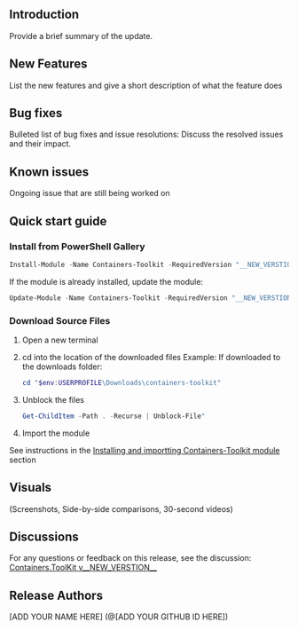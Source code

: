 ## Introduction

Provide a brief summary of the update.

## New Features

List the new features and give a short description of what the feature does

## Bug fixes

Bulleted list of bug fixes and issue resolutions: Discuss the resolved issues and their impact.

## Known issues

Ongoing issue that are still being worked on

## Quick start guide

### Install from PowerShell Gallery

```PowerShell
Install-Module -Name Containers-Toolkit -RequiredVersion "__NEW_VERSTION__"
```

If the module is already installed, update the module:

```PowerShell
Update-Module -Name Containers-Toolkit -RequiredVersion "__NEW_VERSTION__"
```

### Download Source Files

1. Open a new terminal
2. cd into the location of the downloaded files
    Example: If downloaded to the downloads folder:

    ```PowerShell
    cd "$env:USERPROFILE\Downloads\containers-toolkit"
    ```

3. Unblock the files

    ```PowerShell
    Get-ChildItem -Path . -Recurse | Unblock-File"
    ```

4. Import the module

See instructions in the [Installing and importting Containers-Toolkit module](../../README.md#download-source-files) section

## Visuals

(Screenshots, Side-by-side comparisons, 30-second videos)

## Discussions

For any questions or feedback on this release, see the discussion: [Containers.ToolKit v__NEW_VERSTION__](<LINK-TO-VERSION-DISCUSSION>)

## Release Authors

[ADD YOUR NAME HERE] (@[ADD YOUR GITHUB ID HERE])
